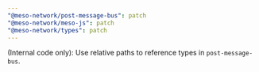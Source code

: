 ```yaml
---
"@meso-network/post-message-bus": patch
"@meso-network/meso-js": patch
"@meso-network/types": patch
---
```


(Internal code only): Use relative paths to reference types in `post-message-bus`.
